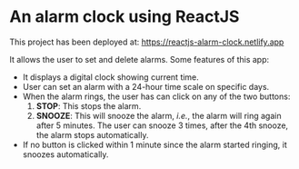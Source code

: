 # An alarm clock using ReactJS

This project has been deployed at: https://reactjs-alarm-clock.netlify.app <br>

It allows the user to set and delete alarms. Some features of this app:
<ul>
<li> It displays a digital clock showing current time. </li>
<li> User can set an alarm with a 24-hour time scale on specific days. </li>
<li> When the alarm rings, the user has can click on any of the two buttons: 
<ol type="1">
<li><strong>STOP</strong>: This stops the alarm.</li>
<li><strong>SNOOZE</strong>: This will snooze the alarm, <i>i.e.</i>, the alarm will ring again after 5 minutes. The user can snooze 3 times, after the 4th snooze, the alarm stops automatically.</li>
</ol>
<li> If no button is clicked within 1 minute since the alarm started ringing, it snoozes automatically. </li>
</ul>

